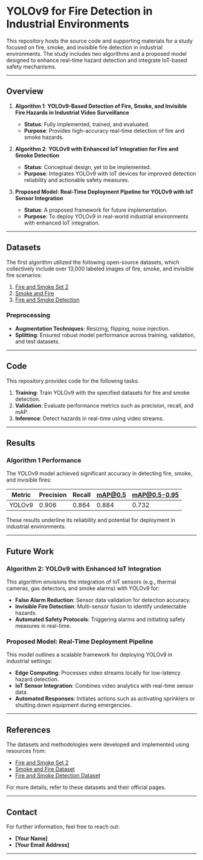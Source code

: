 # YOLOv9 for Fire Detection in Industrial Environments  

This repository hosts the source code and supporting materials for a study focused on fire, smoke, and invisible fire detection in industrial environments. The study includes two algorithms and a proposed model designed to enhance real-time hazard detection and integrate IoT-based safety mechanisms.

---

## Overview  

1. **Algorithm 1**: **YOLOv9-Based Detection of Fire, Smoke, and Invisible Fire Hazards in Industrial Video Surveillance**  
   - **Status**: Fully implemented, trained, and evaluated.  
   - **Purpose**: Provides high-accuracy real-time detection of fire and smoke hazards.  

2. **Algorithm 2**: **YOLOv9 with Enhanced IoT Integration for Fire and Smoke Detection**  
   - **Status**: Conceptual design, yet to be implemented.  
   - **Purpose**: Integrates YOLOv9 with IoT devices for improved detection reliability and actionable safety measures.  

3. **Proposed Model**: **Real-Time Deployment Pipeline for YOLOv9 with IoT Sensor Integration**  
   - **Status**: A proposed framework for future implementation.  
   - **Purpose**: To deploy YOLOv9 in real-world industrial environments with enhanced IoT integration.

---

## Datasets  

The first algorithm utilized the following open-source datasets, which collectively include over 13,000 labeled images of fire, smoke, and invisible fire scenarios:  

1. [Fire and Smoke Set 2](https://universe.roboflow.com/dworf-nekitaec-0rxxs/set-2-rlbmu)  
2. [Smoke and Fire](https://universe.roboflow.com/detection-e83li/smokeandfire)  
3. [Fire and Smoke Detection](https://universe.roboflow.com/fire-detector-cqdzi/fire-and-smoke-b5lli/dataset/1)  

### Preprocessing  
- **Augmentation Techniques**: Resizing, flipping, noise injection.  
- **Splitting**: Ensured robust model performance across training, validation, and test datasets.  

---

## Code  

This repository provides code for the following tasks:  

1. **Training**: Train YOLOv9 with the specified datasets for fire and smoke detection.  
2. **Validation**: Evaluate performance metrics such as precision, recall, and mAP.  
3. **Inference**: Detect hazards in real-time using video streams.  

---

## Results  

### Algorithm 1 Performance  
The YOLOv9 model achieved significant accuracy in detecting fire, smoke, and invisible fires:  

| Metric      | Precision | Recall | mAP@0.5 | mAP@0.5-0.95 |  
|-------------|-----------|--------|---------|--------------|  
| YOLOv9      | 0.906     | 0.864  | 0.884   | 0.732        |  

These results underline its reliability and potential for deployment in industrial environments.  

---

## Future Work  

### Algorithm 2: YOLOv9 with Enhanced IoT Integration  
This algorithm envisions the integration of IoT sensors (e.g., thermal cameras, gas detectors, and smoke alarms) with YOLOv9 for:  
- **False Alarm Reduction**: Sensor data validation for detection accuracy.  
- **Invisible Fire Detection**: Multi-sensor fusion to identify undetectable hazards.  
- **Automated Safety Protocols**: Triggering alarms and initiating safety measures in real-time.  

### Proposed Model: Real-Time Deployment Pipeline  
This model outlines a scalable framework for deploying YOLOv9 in industrial settings:  
- **Edge Computing**: Processes video streams locally for low-latency hazard detection.  
- **IoT Sensor Integration**: Combines video analytics with real-time sensor data.  
- **Automated Responses**: Initiates actions such as activating sprinklers or shutting down equipment during emergencies.  

---

## References  

The datasets and methodologies were developed and implemented using resources from:  
- [Fire and Smoke Set 2](https://universe.roboflow.com/dworf-nekitaec-0rxxs/set-2-rlbmu)  
- [Smoke and Fire Dataset](https://universe.roboflow.com/detection-e83li/smokeandfire)  
- [Fire and Smoke Detection Dataset](https://universe.roboflow.com/fire-detector-cqdzi/fire-and-smoke-b5lli/dataset/1)  

For more details, refer to these datasets and their official pages.  

---

## Contact  

For further information, feel free to reach out:  
- **[Your Name]**  
- **[Your Email Address]**  

---
